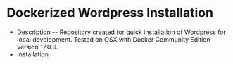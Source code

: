 # Dockerized Wordpress Installation 
- Description
-- Repository created for quick installation of Wordpress for local development. Tested on OSX with Docker Community Edition version 17.0.9.
- Installation